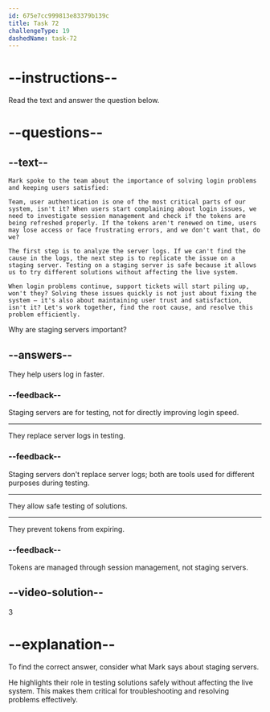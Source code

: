 ```yaml
---
id: 675e7cc999813e83379b139c
title: Task 72
challengeType: 19
dashedName: task-72
---
```


<!-- READING -->

# --instructions--

Read the text and answer the question below.

# --questions--

## --text--

`Mark spoke to the team about the importance of solving login problems and keeping users satisfied:`

`Team, user authentication is one of the most critical parts of our system, isn't it? When users start complaining about login issues, we need to investigate session management and check if the tokens are being refreshed properly. If the tokens aren't renewed on time, users may lose access or face frustrating errors, and we don't want that, do we?`

`The first step is to analyze the server logs. If we can't find the cause in the logs, the next step is to replicate the issue on a staging server. Testing on a staging server is safe because it allows us to try different solutions without affecting the live system.`

`When login problems continue, support tickets will start piling up, won't they? Solving these issues quickly is not just about fixing the system — it's also about maintaining user trust and satisfaction, isn't it? Let's work together, find the root cause, and resolve this problem efficiently.`

Why are staging servers important?

## --answers--

They help users log in faster.

### --feedback--

Staging servers are for testing, not for directly improving login speed.

---

They replace server logs in testing.

### --feedback--

Staging servers don't replace server logs; both are tools used for different purposes during testing.

---

They allow safe testing of solutions.

---

They prevent tokens from expiring.

### --feedback--

Tokens are managed through session management, not staging servers.

## --video-solution--

3

# --explanation--

To find the correct answer, consider what Mark says about staging servers.

He highlights their role in testing solutions safely without affecting the live system. This makes them critical for troubleshooting and resolving problems effectively.
